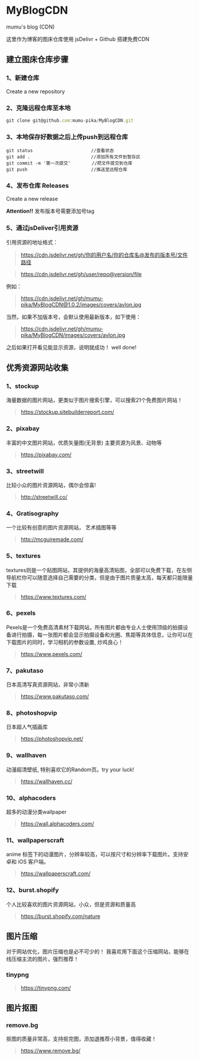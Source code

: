 # MyBlogCDN
mumu's blog (CDN)

这里作为博客的图床仓库使用
jsDelivr + Github 搭建免费CDN


## 建立图床仓库步骤
### 1、新建仓库
Create a new repository

### 2、克隆远程仓库至本地

```js
git clone git@github.com:mumu-pika/MyBlogCDN.git
```

### 3、本地保存好数据之后上传push到远程仓库
```
git status                      //查看状态
git add .                       //添加所有文件到暂存区
git commit -m '第一次提交'        //把文件提交到仓库
git push                        //推送至远程仓库
```

### 4、发布仓库  Releases
Create a new release

**Attention!!**
发布版本号需要添加号tag

### 5、通过jsDeliver引用资源
引用资源的地址格式：
>https://cdn.jsdelivr.net/gh/你的用户名/你的仓库名@发布的版本号/文件路径

>https://cdn.jsdelivr.net/gh/user/repo@version/file

例如：
>https://cdn.jsdelivr.net/gh/mumu-pika/MyBlogCDN@1.0.2/images/covers/avlon.jpg

当然，如果不加版本号，会默认使用最新版本，如下使用：
>https://cdn.jsdelivr.net/gh/mumu-pika/MyBlogCDN/images/covers/avlon.jpg

之后如果打开看见能显示资源，说明就成功！
well done!


## 优秀资源网站收集
### 1、stockup
海量数据的图片网站，更类似于图片搜索引擎，可以搜索21个免费图片网站！

>https://stockup.sitebuilderreport.com/

### 2、pixabay

丰富的中文图片网站，优质矢量图(无背景) 主要资源为风景、动物等
>https://pixabay.com/

### 3、streetwill
比较小众的图片资源网站，偶尔会惊喜!

>http://streetwill.co/

### 4、Gratisography

一个比较有创意的图片资源网站， 艺术插图等等
>http://mcguiremade.com/

### 5、textures
textures则是一个贴图网站，其提供的海量高清贴图，全部可以免费下载，在左侧导航栏你可以随意选择自己需要的分类，但是由于图片质量太高，每天都只能限量下载

>https://www.textures.com/

### 6、pexels
Pexels是一个免费高清素材下载网站，所有图片都由专业人士使用顶级的拍摄设备进行拍摄，每一张图片都会显示拍摄设备和光圈、焦距等具体信息，让你可以在下载图片的同时，学习相机的参数设置, 炒鸡良心！

>https://www.pexels.com/

### 7、pakutaso
日本高清写真资源网站，非常小清新

>https://www.pakutaso.com/

### 8、photoshopvip
日本超人气插画库

>https://photoshopvip.net/

### 9、wallhaven
动漫超清壁纸, 特别喜欢它的Random页。try your luck!

>https://wallhaven.cc/

### 10、alphacoders
超多的动漫分类wallpaper

>https://wall.alphacoders.com/

### 11、wallpaperscraft
anime 标签下的动漫图片，分辨率较高，可以按尺寸和分辨率下载图片。支持安卓和 iOS 客户端。

>https://wallpaperscraft.com/

### 12、burst.shopify
个人比较喜欢的图片资源网站，小众，但是资源和质量高

>https://burst.shopify.com/nature



## 图片压缩
对于网站优化，图片压缩也是必不可少的！
我喜欢用下面这个压缩网站，能够在线压缩主流的图片，强烈推荐！

### tinypng

>https://tinypng.com/


## 图片抠图

### remove.bg
抠图的质量非常高，支持抠完图，添加退推荐小背景，值得收藏！

>https://www.remove.bg/